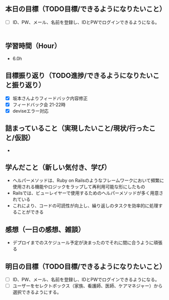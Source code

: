 ## 本日の目標（TODO目標/できるようになりたいこと）
- [ ] ID、PW、メール、名前を登録し、IDとPWでログインできるようになる。
　
## 学習時間（Hour）
- 6.0h

## 目標振り返り（TODO進捗/できるようになりたいこと振り返り）
- [x] 坂本さんよりフィードバック内容修正
- [x] フィードバック会 21-22時
- [x] deviseエラー対応

##  詰まっていること（実現したいこと/現状/行ったこと/仮説）
-

## 学んだこと（新しい気付き、学び）
- ヘルパーメソッドは、Ruby on Railsのようなフレームワークにおいて頻繁に使用される機能やロジックをラップして再利用可能な形にしたもの
- Railsでは、ビューレイヤーで使用するためのヘルパーメソッドが多く用意されている
- これにより、コードの可読性が向上し、繰り返しのタスクを効率的に処理することができる

## 感想（一日の感想、雑談）
- デプロイまでのスケジュール予定が決まったのでそれに間に合うように頑張る

## 明日の目標（TODO目標/できるようになりたいこと）
- [ ] ID、PW、メール、名前を登録し、IDとPWでログインできるようになる。
- [ ] ユーザーをセレクトボックス（家族、看護師、医師、ケアマネジャー）から選択できるようにする。
